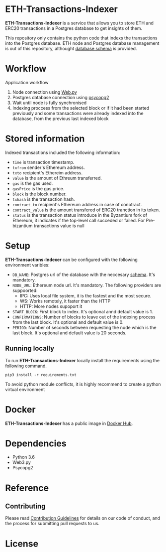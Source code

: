 # ETH-Transactions-Indexer

**ETH-Transactions-Indexer** is a service that allows you to store ETH and ERC20 transactions in a Postgres database to get insights of them.

This repository only contains the python code that indexs the transactions into the Postgres database. ETH node and Postgres database management is out of this repository, althought [database schema](db-schema.sql) is provided.


# Workflow

Application workflow

1. Node connection using [Web.py](https://web3py.readthedocs.io/en/stable/)
2. Postgres database connection using [psycopg2](https://www.psycopg.org)
3. Wait until node is fully synchronised
4. Indexing proccess from the selected block or if it had been started previously and some transactions were already indexed into the database, from the previous last indexed block


# Stored information

Indexed transactions included the following information:

- `time` is transaction timestamp.
- `txfrom` sender's Ethereum address.
- `txto` recipient's Ethereim address.
- `value` is the amount of Ethreum transferred.
- `gas` is the gas used.
- `gasPrice` is the gas price.
- `block` is the block number.
- `txhash` is the transaction hash.
- `contract_to` recipient's Ethereum address in case of conotract.
- `contract_value` is the amount transfered of ERC20 tranction in its token.
- `status` is the transaction status introduce in the Byzantium fork of Ethereum, it indicates if the top-level call succeded or failed. For Pre-bizantium transactions value is null


# Setup

**ETH-Transactions-Indexer** can be configured with the following environment varibles:

- `DB_NAME`: Postgres url of the database with the neccesary [schema](db-schema.sql). It's mandatory.
- `NODE_URL`: Ethereum node url. It's mandatory. The following providers are suppoorted:
  - IPC: Uses local file system, it is the fastest and the most secure.
  - WS: Works remotely, it faster than the HTTP
  - HTTP: More nodes supoport it
- `START_BLOCK`: First block to index. It's optional annd default value is 1.
- `CONFIRMATIONS`: Number of blocks to leave out of the indexing process from the last block. It's optional and default value is 0.
- `PERIOD`: Number of seconds between requesting the node which is the last block. It's optional and default value is 20 seconds.

## Running locally

To run **ETH-Transactions-Indexer** locally install the requirements using the following command.

```
pip3 install -r requirements.txt
```

To avoid python module conflicts, it is highly recommend to create a python virtual environment


# Docker

**ETH-Transactions-Indexer** has a public image in [Docker Hub](https://hub.docker.com/repository/docker/nodechain/eth-transactions-indexer).

# Dependencies

- Python 3.6
- Web3.py
- Psycopg2

# Reference


## Contributing

Please read [Contribution Guidelines]() for details on our code of conduct, and the process for submitting pull requests to us.

# License

